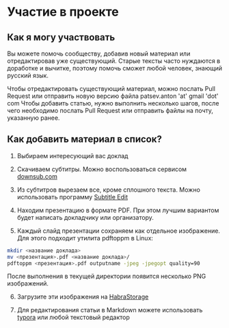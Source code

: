 # Участие в проекте

## Как я могу участвовать

Вы можете помочь сообществу, добавив новый материал или отредактировав уже существующий.
Старые тексты часто нуждаются в доработке и вычитке, поэтому помочь сможет любой человек, знающий русский язык.

Чтобы отредактировать существующий материал, можно послать Pull Request или отправить новую версию файла patsev.anton 'at' gmail 'dot' com
Чтобы добавить статью, нужно выполнить несколько шагов, после чего необходимо послать Pull Request или отправить файлы на почту, указанную ранее.

## Как добавить материал в список?

1. Выбираем интересующий вас доклад

2. Скачиваем субтитры.
Можно воспользоваться сервисом [downsub.com](http://downsub.com/)

3. Из субтитров вырезаем все, кроме сплошного текста.
Можно использовать программу [Subtitle Edit](https://www.nikse.dk/subtitleedit)

4. Находим презентацию в формате PDF.
При этом лучшим вариантом будет написать докладчику или организатору.

5. Каждый слайд презентации сохраняем как отдельное изображение.
Для этого подходит утилита pdftoppm в Linux:

```bash
mkdir <название доклада>
mv <презентация>.pdf <название доклада>/
pdftoppm <презентация>.pdf outputname -jpeg -jpegopt quality=90
```

После выполнения в текущей директории появится несколько PNG изображений.

6. Загрузите эти изображения на [HabraStorage](https://habrastorage.org/)

7. Для редактирования статьи в Markdown можете использовать [typora](https://typora.io/) или любой текстовый редактор

